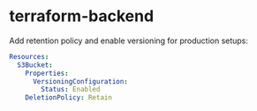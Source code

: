 # terraform-backend

Add retention policy and enable versioning for production setups:

```yaml
Resources:
  S3Bucket:
    Properties:
      VersioningConfiguration:
        Status: Enabled
    DeletionPolicy: Retain
```
